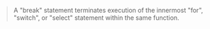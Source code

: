 > A "break" statement terminates execution of the innermost "for", "switch", or "select" statement within the same function.